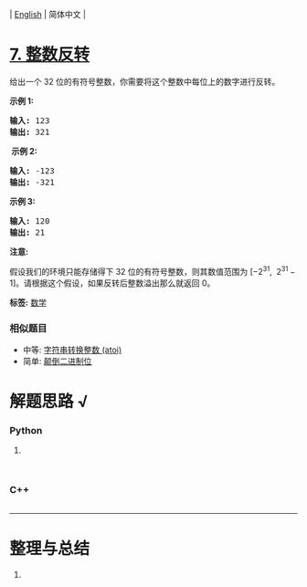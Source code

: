 | [English](README_EN.md) | 简体中文 |

# [7. 整数反转](https://leetcode-cn.com/problems/reverse-integer)
<p>给出一个 32 位的有符号整数，你需要将这个整数中每位上的数字进行反转。</p>

<p><strong>示例&nbsp;1:</strong></p>

<pre><strong>输入:</strong> 123
<strong>输出:</strong> 321
</pre>

<p><strong>&nbsp;示例 2:</strong></p>

<pre><strong>输入:</strong> -123
<strong>输出:</strong> -321
</pre>

<p><strong>示例 3:</strong></p>

<pre><strong>输入:</strong> 120
<strong>输出:</strong> 21
</pre>

<p><strong>注意:</strong></p>

<p>假设我们的环境只能存储得下 32 位的有符号整数，则其数值范围为&nbsp;[&minus;2<sup>31</sup>,&nbsp; 2<sup>31&nbsp;</sup>&minus; 1]。请根据这个假设，如果反转后整数溢出那么就返回 0。</p>

**标签:**  [数学](https://leetcode-cn.com/tag/math) 
 ### 相似题目
- 中等:	[字符串转换整数 (atoi)](https://leetcode-cn.com/problems/string-to-integer-atoi) 
- 简单:	[颠倒二进制位](https://leetcode-cn.com/problems/reverse-bits) 

# 解题思路 √

### Python

1. 

```python

```


```python

```

### C++

```cpp

```

---



# 整理与总结

1. 